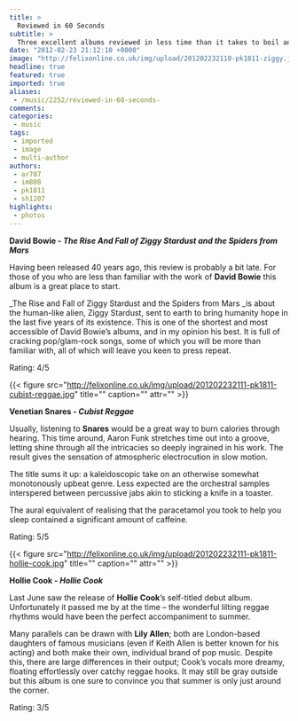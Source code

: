 ```yaml
---
title: >
  Reviewed in 60 Seconds
subtitle: >
  Three excellent albums reviewed in less time than it takes to boil an egg
date: "2012-02-23 21:12:10 +0000"
image: "http://felixonline.co.uk/img/upload/201202232110-pk1811-ziggy.jpg"
headline: true
featured: true
imported: true
aliases:
 - /music/2252/reviewed-in-60-seconds-
comments:
categories:
 - music
tags:
 - imported
 - image
 - multi-author
authors:
 - ar707
 - im808
 - pk1811
 - sh1207
highlights:
 - photos
---
```


__David Bowie - _The Rise And Fall of Ziggy Stardust and the Spiders from Mars___

Having been released 40 years ago, this review is probably a bit late. For those of you who are less than familiar with the work of __David Bowie__ this album is a great place to start.

_The Rise and Fall of Ziggy Stardust and the Spiders from Mars _is about the human-like alien, Ziggy Stardust, sent to earth to bring humanity hope in the last five years of its existence. This is one of the shortest and most accessible of David Bowie’s albums, and in my opinion his best. It is full of cracking pop/glam-rock songs, some of which you will be more than familiar with, all of which will leave you keen to press repeat.

Rating: 4/5

{{< figure src="http://felixonline.co.uk/img/upload/201202232111-pk1811-cubist-reggae.jpg" title="" caption="" attr="" >}}

__Venetian Snares - _Cubist Reggae___

Usually, listening to __Snares__ would be a great way to burn calories through hearing. This time around, Aaron Funk stretches time out into a groove, letting shine through all the intricacies so deeply ingrained in his work. The result gives the sensation of atmospheric electrocution in slow motion.

The title sums it up: a kaleidoscopic take on an otherwise somewhat monotonously upbeat genre. Less expected are the orchestral samples interspered between percussive jabs akin to sticking a knife in a toaster.

The aural equivalent of realising that the paracetamol you took to help you sleep contained a significant amount of caffeine.

Rating: 5/5

{{< figure src="http://felixonline.co.uk/img/upload/201202232111-pk1811-hollie-cook.jpg" title="" caption="" attr="" >}}

__Hollie Cook - _Hollie Cook___

Last June saw the release of __Hollie Cook__’s self-titled debut album. Unfortunately it passed me by at the time – the wonderful lilting reggae rhythms would have been the perfect accompaniment to summer.

Many parallels can be drawn with __Lily Allen__; both are London-based daughters of famous musicians (even if Keith Allen is better known for his acting) and both make their own, individual brand of pop music. Despite this, there are large differences in their output; Cook’s vocals more dreamy, floating effortlessly over catchy reggae hooks. It may still be gray outside but this album is one sure to convince you that summer is only just around the corner.

Rating: 3/5
